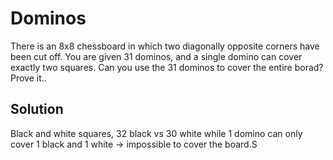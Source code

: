 # Dominos

There is an 8x8 chessboard in which two diagonally opposite corners have been cut off. You are given 31 dominos, and a single domino can cover exactly two squares. Can you use the 31 dominos to cover the entire borad? Prove it..

## Solution

Black and white squares, 32 black vs 30 white while 1 domino can only cover 1 black and 1 white -> impossible to cover the board.S